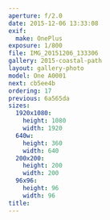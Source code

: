 ```yaml
---
aperture: f/2.0
date: 2015-12-06 13:33:08
exif:
  make: OnePlus
exposure: 1/800
file: IMG_20151206_133306
gallery: 2015-coastal-path
layout: gallery-photo
model: One A0001
next: cb5ee4b
ordering: 17
previous: 6a565da
sizes:
  1920x1080:
    height: 1080
    width: 1920
  640w:
    height: 360
    width: 640
  200x200:
    height: 200
    width: 200
  96x96:
    height: 96
    width: 96
title: 
---
```

